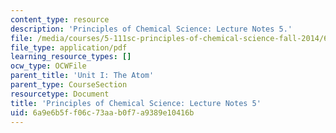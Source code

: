 ```yaml
---
content_type: resource
description: 'Principles of Chemical Science: Lecture Notes 5.'
file: /media/courses/5-111sc-principles-of-chemical-science-fall-2014/6a9e6b5ff06c73aab0f7a9389e10416b_MIT5_111F14_Lec5.pdf
file_type: application/pdf
learning_resource_types: []
ocw_type: OCWFile
parent_title: 'Unit I: The Atom'
parent_type: CourseSection
resourcetype: Document
title: 'Principles of Chemical Science: Lecture Notes 5'
uid: 6a9e6b5f-f06c-73aa-b0f7-a9389e10416b
---
```


